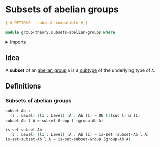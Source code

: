 # Subsets of abelian groups

```agda
{-# OPTIONS --cubical-compatible #-}

module group-theory.subsets-abelian-groups where
```

<details><summary>Imports</summary>

```agda
open import foundation.sets
open import foundation.universe-levels

open import group-theory.abelian-groups
open import group-theory.subsets-groups
```

</details>

## Idea

A **subset** of an [abelian group](group-theory.abelian-groups.md) `A` is a
[subtype](foundation.subtypes.md) of the underlying type of `A`.

## Definitions

### Subsets of abelian groups

```agda
subset-Ab :
  (l : Level) {l1 : Level} (A : Ab l1) → UU ((lsuc l) ⊔ l1)
subset-Ab l A = subset-Group l (group-Ab A)

is-set-subset-Ab :
  (l : Level) {l1 : Level} (A : Ab l1) → is-set (subset-Ab l A)
is-set-subset-Ab l A = is-set-subset-Group (group-Ab A)
```

